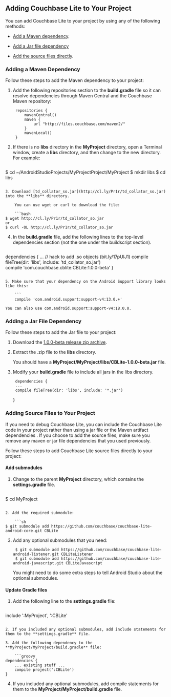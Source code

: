 ## Adding Couchbase Lite to Your Project

You can add Couchbase Lite to your project by using any of the following methods:

* [Add a Maven dependency](#adding-a-maven-dependency).

* [Add a Jar file dependency](#adding-a-jar-file-dependency)

* [Add the source files directly](#adding-source-files-to-your-project).


### Adding a Maven Dependency

Follow these steps to add the Maven dependency to your project:

1. Add the following repositories section to the **build.gradle** file so it can resolve dependencies through Maven Central and the Couchbase Maven repository:

		repositories {
		    mavenCentral()
		    maven {
		        url "http://files.couchbase.com/maven2/"
		    }
		    mavenLocal()
		}


2. If there is no **libs** directory in the **MyProject** directory, open a Terminal window, create a **libs** directory, and then change to the new directory. For example:

	```bash
$ cd ~/AndroidStudioProjects/MyProjectProject/MyProject
$ mkdir libs
$ cd libs
```

3. Download [td_collator_so.jar](http://cl.ly/Pr1r/td_collator_so.jar) into the **libs** directory.  

	You can use wget or curl to download the file:
	
	```bash
$ wget http://cl.ly/Pr1r/td_collator_so.jar
or
$ curl -OL http://cl.ly/Pr1r/td_collator_so.jar
```

4. In the **build.gradle** file, add the following lines to the top-level dependencies section (not the one under the buildscript section).

	```groovy
dependencies {
    ...
	// hack to add .so objects (bit.ly/17pUlJ1)
    compile fileTree(dir: 'libs', include: 'td_collator_so.jar')  
    compile 'com.couchbase.cblite:CBLite:1.0.0-beta'
}
```

5. Make sure that your dependency on the Android Support library looks like this:

	```
    compile 'com.android.support:support-v4:13.0.+'
```

	You can also use com.android.support:support-v4:18.0.0.




### Adding a Jar File Dependency

Follow these steps to add the Jar file to your project:

1. Download the [1.0.0-beta release zip archive](http://qa.hq.northscale.net/job/build_cblite_android-artifacts/lastSuccessfulBuild/artifact/couchbase-lite-android/CouchbaseLiteProject/zip_release_archive.zip).

2. Extract the .zip file to the **libs** directory.

	You should have a **MyProject/MyProject/libs/CBLite-1.0.0-beta.jar** file.

3. Modify your **build.gradle** file to include all jars in the libs directory.

		dependencies {
	    ...
	    compile fileTree(dir: 'libs', include: '*.jar')
	}

### Adding Source Files to Your Project
If you need to debug Couchbase Lite, you can include the Couchbase Lite code in your project rather than using a jar file or the Maven artifact dependencies . If you choose to  add the source files, make sure you remove any maven or jar file dependencies that you used previously.

Follow these steps to add Couchbase Lite source files directly to your project:

#### Add submodules

1. Change to the parent **MyProject** directory, which contains the **settings.gradle** file.

	```bash
$ cd MyProject 
```

2. Add the required submodule:

	```sh
$ git submodule add https://github.com/couchbase/couchbase-lite-android-core.git CBLite
```

3. Add any optional submodules that you need:

		$ git submodule add https://github.com/couchbase/couchbase-lite-android-listener.git CBLiteListener
		$ git submodule add https://github.com/couchbase/couchbase-lite-android-javascript.git CBLiteJavascript

	You might need to do some extra steps to tell Android Studio about the optional submodules.

#### Update Gradle files

1. Add the following line to the **settings.gradle** file:

	```groovy
include ':MyProject', ':CBLite'
```

2. If you included any optional submodules, add include statements for them to the **settings.gradle** file.

3. Add the following dependency to the **MyProject/MyProject/build.gradle** file:

	```groovy
dependencies {
    ... existing stuff ...
    compile project(':CBLite')
}
```

4. If you included any optional submodules, add compile statements for them to the **MyProject/MyProject/build.gradle** file.


